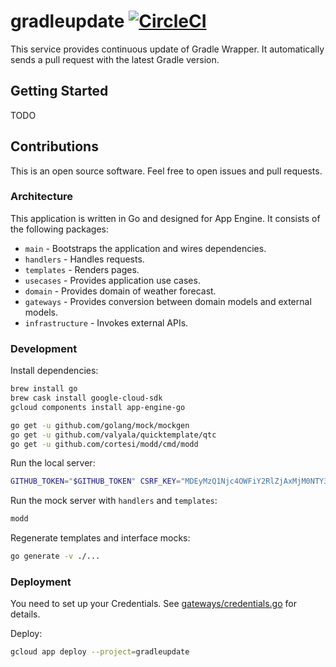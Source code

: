 # gradleupdate [![CircleCI](https://circleci.com/gh/int128/gradleupdate.svg?style=shield)](https://circleci.com/gh/int128/gradleupdate)

This service provides continuous update of Gradle Wrapper.
It automatically sends a pull request with the latest Gradle version.


## Getting Started

TODO


## Contributions

This is an open source software.
Feel free to open issues and pull requests.

### Architecture

This application is written in Go and designed for App Engine.
It consists of the following packages:

- `main` - Bootstraps the application and wires dependencies.
- `handlers` - Handles requests.
- `templates` - Renders pages.
- `usecases` - Provides application use cases.
- `domain` - Provides domain of weather forecast.
- `gateways` - Provides conversion between domain models and external models.
- `infrastructure` - Invokes external APIs.

### Development

Install dependencies:

```sh
brew install go
brew cask install google-cloud-sdk
gcloud components install app-engine-go

go get -u github.com/golang/mock/mockgen
go get -u github.com/valyala/quicktemplate/qtc
go get -u github.com/cortesi/modd/cmd/modd
```

Run the local server:

```sh
GITHUB_TOKEN="$GITHUB_TOKEN" CSRF_KEY="MDEyMzQ1Njc4OWFiY2RlZjAxMjM0NTY3ODlhYmNkZWY=" dev_appserver.py .
```

Run the mock server with `handlers` and `templates`:

```sh
modd
```

Regenerate templates and interface mocks:

```sh
go generate -v ./...
```

### Deployment

You need to set up your Credentials.
See [gateways/credentials.go](gateways/credentials.go) for details.

Deploy:

```sh
gcloud app deploy --project=gradleupdate
```
